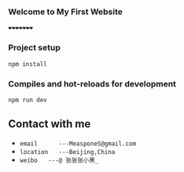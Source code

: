 ### Welcome to My First Website
```$xslt
❤❤❤❤❤❤❤
```

### Project setup
```
npm install
```

### Compiles and hot-reloads for development
```
npm run dev
```


## Contact with me

- `email      ---MeasponeS@gmail.com`
- `location   ---Beijing,China`
- `weibo   ---@ 张张张小黑_`


